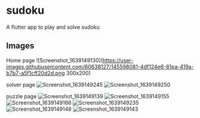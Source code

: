 # sudoku

A flutter app to play and solve sudoku

## Images

Home page
![Screenshot_1639149130](https://user-images.githubusercontent.com/60638127/145598081-4df124e6-81ea-419a-b7b7-a5f1cff20d2d.png 300x200)

solver page
![Screenshot_1639149245](https://user-images.githubusercontent.com/60638127/145598267-aa1b58e4-efbf-48bd-9ccd-085adbb24138.png)
![Screenshot_1639149250](https://user-images.githubusercontent.com/60638127/145598277-6d827d22-3b47-44a0-a84e-531c1a5b9203.png)

puzzle page
![Screenshot_1639149139](https://user-images.githubusercontent.com/60638127/145598110-1c3d8b3c-ef5a-4ed8-8e1d-3ed1d9b2b940.png)
![Screenshot_1639149155](https://user-images.githubusercontent.com/60638127/145598138-1b0b894a-4187-4b97-ab6c-94e669a36401.png)
![Screenshot_1639149166](https://user-images.githubusercontent.com/60638127/145598156-7f9c534a-5a23-45ed-b59e-504c9a1692b2.png)
![Screenshot_1639149235](https://user-images.githubusercontent.com/60638127/145598179-ec5ebd4e-5098-4ff9-a84e-d800211a7875.png)
![Screenshot_1639149148](https://user-images.githubusercontent.com/60638127/145598205-b3ab0678-6c0e-4a36-9206-515c5a6f6b75.png)
![Screenshot_1639149143](https://user-images.githubusercontent.com/60638127/145598195-bdd03ac0-1d06-40d7-8e24-b3230acfa948.png)

